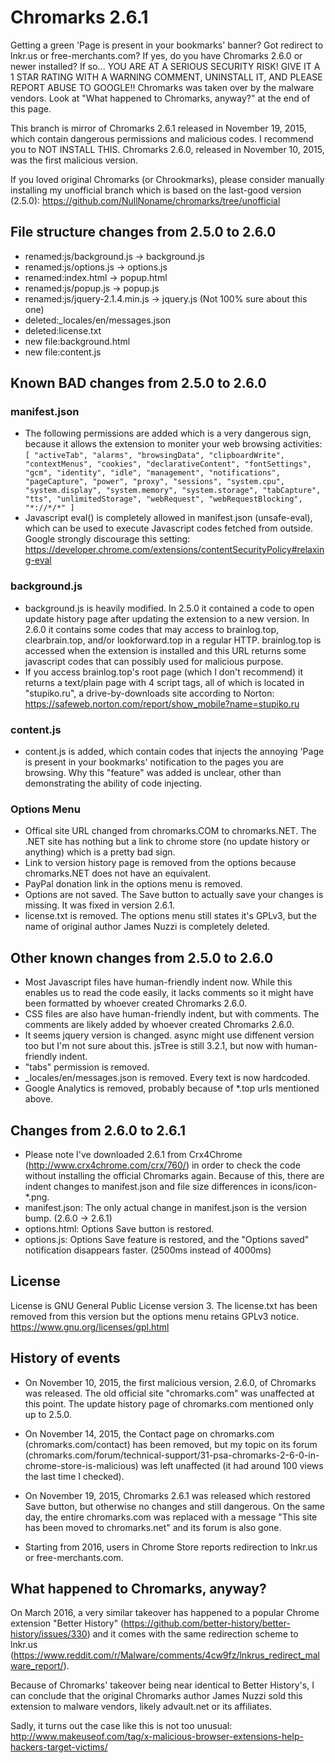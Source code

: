 # Chromarks 2.6.1
Getting a green 'Page is present in your bookmarks' banner? Got redirect to lnkr.us or free-merchants.com? If yes, do you have Chromarks 2.6.0 or newer installed? If so... YOU ARE AT A SERIOUS SECURITY RISK! GIVE IT A 1 STAR RATING WITH A WARNING COMMENT, UNINSTALL IT, AND PLEASE REPORT ABUSE TO GOOGLE!! Chromarks was taken over by the malware vendors. Look at "What happened to Chromarks, anyway?" at the end of this page.

This branch is mirror of Chromarks 2.6.1 released in November 19, 2015, which contain dangerous permissions and malicious codes. I recommend you to NOT INSTALL THIS. Chromarks 2.6.0, released in November 10, 2015, was the first malicious version.

If you loved original Chromarks (or Chrookmarks), please consider manually installing my unofficial branch which is based on the last-good version (2.5.0):
https://github.com/NullNoname/chromarks/tree/unofficial

## File structure changes from 2.5.0 to 2.6.0
* renamed:js/background.js -> background.js
* renamed:js/options.js -> options.js
* renamed:index.html -> popup.html
* renamed:js/popup.js -> popup.js
* renamed:js/jquery-2.1.4.min.js -> jquery.js (Not 100% sure about this one)
* deleted:_locales/en/messages.json
* deleted:license.txt
* new file:background.html
* new file:content.js

## Known BAD changes from 2.5.0 to 2.6.0
### manifest.json
* The following permissions are added which is a very dangerous sign, because it allows the extension to moniter your web browsing activities: `[ "activeTab", "alarms", "browsingData", "clipboardWrite", "contextMenus", "cookies", "declarativeContent", "fontSettings", "gcm", "identity", "idle", "management", "notifications", "pageCapture", "power", "proxy", "sessions", "system.cpu", "system.display", "system.memory", "system.storage", "tabCapture", "tts", "unlimitedStorage", "webRequest", "webRequestBlocking", "*://*/*" ]`
* Javascript eval() is completely allowed in manifest.json (unsafe-eval), which can be used to execute Javascript codes fetched from outside. Google strongly discourage this setting: https://developer.chrome.com/extensions/contentSecurityPolicy#relaxing-eval

### background.js
* background.js is heavily modified. In 2.5.0 it contained a code to open update history page after updating the extension to a new version. In 2.6.0 it contains some codes that may access to brainlog.top, clearbrain.top, and/or lookforward.top in a regular HTTP. brainlog.top is accessed when the extension is installed and this URL returns some javascript codes that can possibly used for malicious purpose.
* If you access brainlog.top's root page (which I don't recommend) it returns a text/plain page with 4 script tags, all of which is located in "stupiko.ru", a drive-by-downloads site according to Norton: https://safeweb.norton.com/report/show_mobile?name=stupiko.ru

### content.js
* content.js is added, which contain codes that injects the annoying 'Page is present in your bookmarks' notification to the pages you are browsing. Why this "feature" was added is unclear, other than demonstrating the ability of code injecting.

### Options Menu
* Offical site URL changed from chromarks.COM to chromarks.NET. The .NET site has nothing but a link to chrome store (no update history or anything) which is a pretty bad sign.
* Link to version history page is removed from the options because chromarks.NET does not have an equivalent.
* PayPal donation link in the options menu is removed.
* Options are not saved. The Save button to actually save your changes is missing. It was fixed in version 2.6.1.
* license.txt is removed. The options menu still states it's GPLv3, but the name of original author James Nuzzi is completely deleted.

## Other known changes from 2.5.0 to 2.6.0
* Most Javascript files have human-friendly indent now. While this enables us to read the code easily, it lacks comments so it might have been formatted by whoever created Chromarks 2.6.0.
* CSS files are also have human-friendly indent, but with comments. The comments are likely added by whoever created Chromarks 2.6.0.
* It seems jquery version is changed. async might use diffenent version too but I'm not sure about this. jsTree is still 3.2.1, but now with human-friendly indent.
* "tabs" permission is removed.
* _locales/en/messages.json is removed. Every text is now hardcoded.
* Google Analytics is removed, probably because of *.top urls mentioned above.

## Changes from 2.6.0 to 2.6.1
* Please note I've downloaded 2.6.1 from Crx4Chrome (http://www.crx4chrome.com/crx/760/) in order to check the code without installing the official Chromarks again. Because of this, there are indent changes to manifest.json and file size differences in icons/icon-*.png.
* manifest.json: The only actual change in manifest.json is the version bump. (2.6.0 -> 2.6.1)
* options.html: Options Save button is restored.
* options.js: Options Save feature is restored, and the "Options saved" notification disappears faster. (2500ms instead of 4000ms)

## License
License is GNU General Public License version 3. The license.txt has been removed from this version but the options menu retains GPLv3 notice.
https://www.gnu.org/licenses/gpl.html

## History of events
* On November 10, 2015, the first malicious version, 2.6.0, of Chromarks was released. The old official site "chromarks.com" was unaffected at this point. The update history page of chromarks.com mentioned only up to 2.5.0.

* On November 14, 2015, the Contact page on chromarks.com (chromarks.com/contact) has been removed, but my topic on its forum (chromarks.com/forum/technical-support/31-psa-chromarks-2-6-0-in-chrome-store-is-malicious) was left unaffected (it had around 100 views the last time I checked).

* On November 19, 2015, Chromarks 2.6.1 was released which restored Save button, but otherwise no changes and still dangerous. On the same day, the entire chromarks.com was replaced with a message "This site has been moved to chromarks.net" and its forum is also gone.

* Starting from 2016, users in Chrome Store reports redirection to lnkr.us or free-merchants.com.

## What happened to Chromarks, anyway?
On March 2016, a very similar takeover has happened to a popular Chrome extension "Better History" (https://github.com/better-history/better-history/issues/330) and it comes with the same redirection scheme to lnkr.us (https://www.reddit.com/r/Malware/comments/4cw9fz/lnkrus_redirect_malware_report/).

Because of Chromarks' takeover being near identical to Better History's, I can conclude that the original Chromarks author James Nuzzi sold this extension to malware vendors, likely advault.net or its affiliates.

Sadly, it turns out the case like this is not too unusual: http://www.makeuseof.com/tag/x-malicious-browser-extensions-help-hackers-target-victims/
